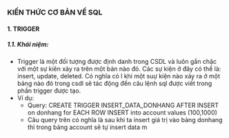 ### KIẾN THỨC CƠ BẢN VỀ SQL
#### 1. TRIGGER
##### 1.1. Khái niệm:
* Trigger là một đối tượng được định danh trong CSDL và luôn gắn chặc với một sự kiên xảy ra trên một bản nào đó. Các sự kiện ở đây có thể là: insert, update, deleted. Có nghĩa có
l khi một suự kiện nào xảy ra ở một bảng nào đó trong csdl sẽ tác động đến câu lệnh sql được viết trong phần trigger được tạo.
* Ví dụ: 
  * Query: CREATE TRIGGER INSERT_DATA_DONHANG AFTER INSERT on donhang for EACH ROW INSERT into account values (100,1000)
  * Câu query trên có nghĩa là sau khi ta insert giá trị vào bảng donhang thì trong bảng account sẽ tự insert data m
